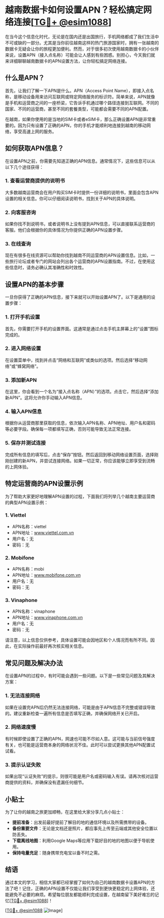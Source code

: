 # 越南数据卡如何设置APN？轻松搞定网络连接[[TG💪+ @esim1088](https://t.me/s/esim1088)]

在当今这个信息化时代，无论是在国内还是出国旅行，手机网络都成了我们生活中不可或缺的一部分。尤其是当你前往越南这样的热门旅游国家时，拥有一张越南的数据卡无疑会让你的旅程更加便利。然而，对于很多初次使用越南数据卡的小伙伴来说，设置APN（接入点名称）可能会让人感到有些困惑。别担心，今天我们就来详细聊聊越南数据卡的APN设置方法，让你轻松搞定网络连接。

## 什么是APN？

首先，让我们了解一下APN是什么。APN（Access Point Name），即接入点名称，是移动设备用来访问互联网或特定网络服务的标识符。简单来说，APN就像是手机和运营商之间的一座桥梁，它告诉手机通过哪个路径连接到互联网。不同的国家、不同的运营商，甚至不同的套餐类型，可能都会需要不同的APN配置。

在越南，如果你使用的是当地的SIM卡或者eSIM卡，那么正确设置APN是非常重要的。因为只有设置了正确的APN，你的手机才能顺利地连接到越南的移动网络，享受高速上网的服务。

## 如何获取APN信息？

在设置APN之前，你需要先知道正确的APN信息。通常情况下，这些信息可以从以下几个途径获得：

### 1. 查看运营商提供的说明书

大多数越南运营商会在用户购买SIM卡时提供一份详细的说明书，里面会包含APN设置的相关信息。你可以仔细阅读说明书，找到关于APN的具体说明。

### 2. 向客服咨询

如果你找不到说明书，或者说明书上没有提到APN信息，可以直接联系运营商的客服。他们会根据你的具体情况为你提供正确的APN设置步骤。

### 3. 在线查询

现在有很多在线资源可以帮助你找到越南不同运营商的APN设置信息。比如，一些旅行论坛或者专门的网站会列出各个运营商的APN设置指南。不过，在使用这些信息时，请务必确认其准确性和时效性。

## 设置APN的基本步骤

一旦你获得了正确的APN信息，接下来就可以开始设置APN了。以下是通用的设置步骤：

### 1. 打开手机设置

首先，你需要打开手机的设置界面。这通常是通过点击手机主屏幕上的“设置”图标完成的。

### 2. 进入网络设置

在设置菜单中，找到并点击“网络和互联网”或类似的选项。然后选择“移动网络”或“蜂窝网络”。

### 3. 添加新APN

在这里，你会看到一个名为“接入点名称（APN）”的选项。点击它，然后选择“添加新APN”。这将允许你手动输入APN信息。

### 4. 输入APN信息

根据你从运营商那里获取的信息，依次输入APN名称、APN地址、用户名和密码等必要字段。确保每一项都填写正确，否则可能导致无法正常连接。

### 5. 保存并测试连接

完成所有信息的填写后，点击“保存”按钮。然后返回到移动网络设置页面，选择刚刚创建的新APN，并尝试连接网络。如果一切正常，你应该能够立即享受到流畅的上网体验。

## 特定运营商的APN设置示例

为了帮助大家更好地理解APN设置的过程，下面我们将列举几个越南主要运营商的典型APN设置示例：

### 1. Viettel

- APN名称：viettel
- APN地址：www.viettel.com.vn
- 用户名：无
- 密码：无

### 2. Mobifone

- APN名称：mobi
- APN地址：www.mobifone.com.vn
- 用户名：无
- 密码：无

### 3. Vinaphone

- APN名称：vinaphone
- APN地址：www.vinaphone.com.vn
- 用户名：无
- 密码：无

请注意，以上信息仅供参考，具体设置可能会因地区和个人情况而有所不同。因此，在实际操作前最好再次核实相关信息。

## 常见问题及解决办法

在设置APN的过程中，有时可能会遇到一些问题。以下是一些常见问题及其解决方案：

### 1. 无法连接网络

如果在设置完APN后仍然无法连接网络，可能是由于APN信息不完整或错误导致的。建议重新检查一遍所有信息是否填写正确，并确保网络开关已开启。

### 2. 网络速度慢

有时候即使设置了正确的APN，网速也可能不尽如人意。这可能与当前信号强度有关，也可能是运营商本身的网络状况不佳。此时可以尝试更换其他APN配置试试看。

### 3. 提示认证失败

如果出现“认证失败”的提示，则很可能是用户名或密码输入有误。请再次核对运营商提供的资料，并确保没有遗漏任何细节。

## 小贴士

为了让你的越南之旅更加顺畅，在这里给大家分享几点小贴士：

- **提前准备**：出发前最好提前了解目的地的通信环境以及所需携带的设备。
- **备份重要文件**：无论是文档还是照片，都应事先上传至云端或其他安全位置以防丢失。
- **下载离线地图**：利用Google Maps等应用下载好目的地的地图以便于导航使用。
- **保持电量充足**：随身携带充电宝以备不时之需。

## 结语

通过本文的学习，相信大家都已经掌握了如何为自己的越南数据卡设置APN的方法了吧！记住，正确的APN设置不仅能让我们享受到更快更稳定的上网体验，还能避免不必要的麻烦。希望每位朋友都能顺利完成设置，在越南留下美好难忘的记忆[[TG💪+ @esim1088](https://t.me/s/esim1088)]！

[[TG💪+ @esim1088](https://t.me/s/esim1088) ![Image](https://i.postimg.cc/4NQfJmqS/Snipaste-2025-05-13-00-14-12.png)]